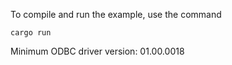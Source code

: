 To compile and  run the example, use the command
```
cargo run
```

Minimum ODBC driver version: 01.00.0018
